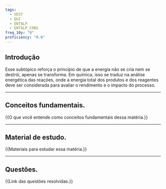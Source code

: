 ```yaml
---
tags:
  - VEST
  - QUI
  - ENTALP
  - ENTALP_CONS
freq_10y: "0"
proficiency: "0.0"
---
```

## Introdução

Esse subtópico reforça o princípio de que a energia não se cria nem se destrói, apenas se transforma. Em química, isso se traduz na análise energética das reações, onde a energia total dos produtos e dos reagentes deve ser considerada para avaliar o rendimento e o impacto do processo.

--- 
## Conceitos fundamentais.

{{O que você entende como conceitos fundamentais dessa matéria.}}

---
## Material de estudo.

{{Materiais para estudar essa matéria.}}

--- 
## Questões.

{{Link das questões resolvidas.}}